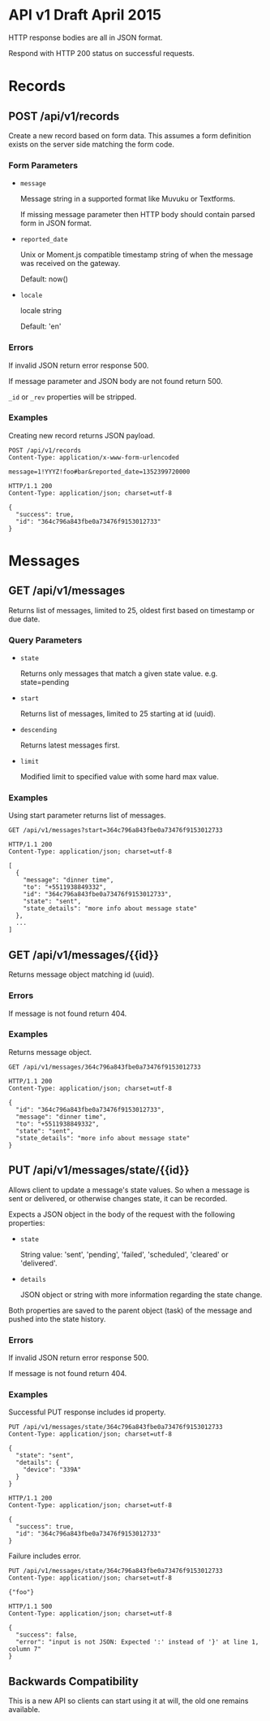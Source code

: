 # API v1 Draft April 2015

HTTP response bodies are all in JSON format.  

Respond with HTTP 200 status on successful requests.


# Records

## POST /api/v1/records

Create a new record based on form data.  This assumes a form definition exists on the server side matching the form code.

### Form Parameters

- `message`

  Message string in a supported format like Muvuku or Textforms.

  If missing message parameter then HTTP body should contain parsed form in JSON format.  
    
- `reported_date`

  Unix or Moment.js compatible timestamp string of when the message was received on the gateway.
  
  Default: now()
  
- `locale`

  locale string
  
  Default: 'en'


### Errors

If invalid JSON return error response 500.

If message parameter and JSON body are not found return 500.

`_id` or `_rev` properties will be stripped.

### Examples

Creating new record returns JSON payload.

```
POST /api/v1/records
Content-Type: application/x-www-form-urlencoded

message=1!YYYZ!foo#bar&reported_date=1352399720000
```

```
HTTP/1.1 200 
Content-Type: application/json; charset=utf-8

{
  "success": true,
  "id": "364c796a843fbe0a73476f9153012733"
}
```

# Messages

## GET /api/v1/messages

Returns list of messages, limited to 25, oldest first based on timestamp or due date.

### Query Parameters

- `state`

  Returns only messages that match a given state value. e.g. state=pending

- `start`

  Returns list of messages, limited to 25 starting at id (uuid). 
  
  
- `descending`

  Returns latest messages first.
  
- `limit`

  Modified limit to specified value with some hard max value.

### Examples

Using start parameter returns list of messages.

```
GET /api/v1/messages?start=364c796a843fbe0a73476f9153012733
```

```
HTTP/1.1 200 
Content-Type: application/json; charset=utf-8

[
  {
    "message": "dinner time",
    "to": "+5511938849332",
    "id": "364c796a843fbe0a73476f9153012733",
    "state": "sent",
    "state_details": "more info about message state"
  },
  ...
]
```

## GET /api/v1/messages/{{id}}

Returns message object matching id (uuid).

### Errors

If message is not found return 404.

### Examples

Returns message object.

```
GET /api/v1/messages/364c796a843fbe0a73476f9153012733
```

```
HTTP/1.1 200 
Content-Type: application/json; charset=utf-8

{
  "id": "364c796a843fbe0a73476f9153012733",
  "message": "dinner time",
  "to": "+5511938849332",
  "state": "sent",
  "state_details": "more info about message state"
}
```

## PUT /api/v1/messages/state/{{id}}

Allows client to update a message's state values.  So when a message is sent or
delivered, or otherwise changes state, it can be recorded.

Expects a JSON object in the body of the request with the following properties:

- `state`

  String value: 'sent', 'pending', 'failed', 'scheduled', 'cleared' or 'delivered'. 
  
- `details`

  JSON object or string with more information regarding the state change.

Both properties are saved to the parent object (task) of the message and pushed
into the state history.

### Errors

If invalid JSON return error response 500.

If message is not found return 404.


### Examples

Successful PUT response includes id property.

```
PUT /api/v1/messages/state/364c796a843fbe0a73476f9153012733
Content-Type: application/json; charset=utf-8

{
  "state": "sent",
  "details": {
    "device": "339A"
  }
}
```

```
HTTP/1.1 200 
Content-Type: application/json; charset=utf-8

{
  "success": true,
  "id": "364c796a843fbe0a73476f9153012733"
}
```

Failure includes error.

```
PUT /api/v1/messages/state/364c796a843fbe0a73476f9153012733
Content-Type: application/json; charset=utf-8

{"foo"}
```

```
HTTP/1.1 500 
Content-Type: application/json; charset=utf-8

{
  "success": false,
  "error": "input is not JSON: Expected ':' instead of '}' at line 1, column 7"
}
```

## Backwards Compatibility

This is a new API so clients can start using it at will, the old one remains available.
